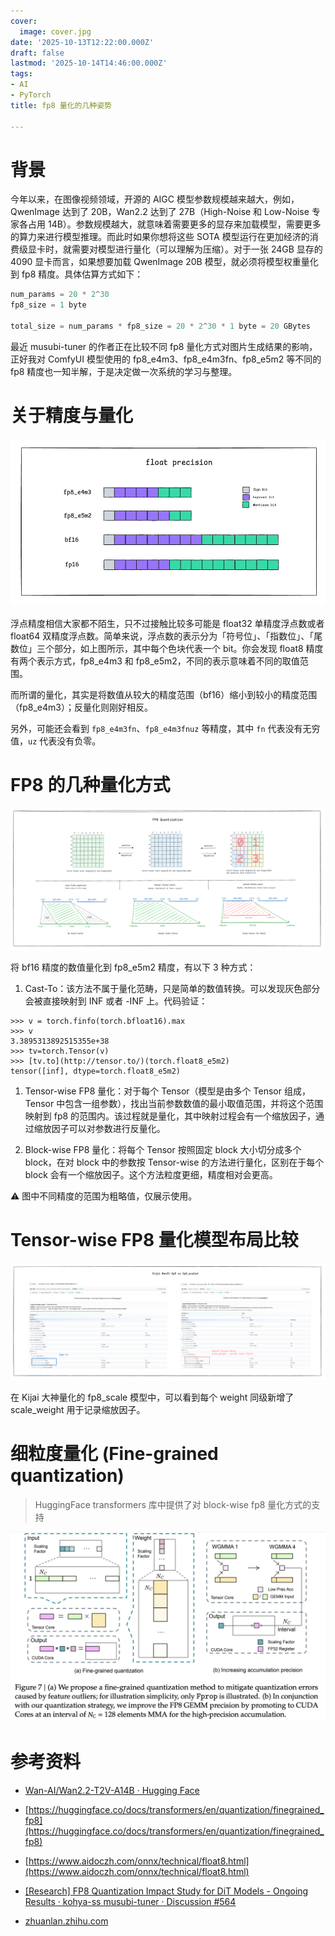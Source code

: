 ```yaml
---
cover:
  image: cover.jpg
date: '2025-10-13T12:22:00.000Z'
draft: false
lastmod: '2025-10-14T14:46:00.000Z'
tags:
- AI
- PyTorch
title: fp8 量化的几种姿势

---
```


# 背景

今年以来，在图像视频领域，开源的 AIGC 模型参数规模越来越大，例如，QwenImage 达到了 20B，Wan2.2 达到了 27B（High-Noise 和 Low-Noise 专家各占用 14B）。参数规模越大，就意味着需要更多的显存来加载模型，需要更多的算力来进行模型推理。而此时如果你想将这些 SOTA 模型运行在更加经济的消费级显卡时，就需要对模型进行量化（可以理解为压缩）。对于一张 24GB 显存的 4090 显卡而言，如果想要加载 QwenImage 20B 模型，就必须将模型权重量化到 fp8 精度。具体估算方式如下：


```python
num_params = 20 * 2^30
fp8_size = 1 byte

total_size = num_params * fp8_size = 20 * 2^30 * 1 byte = 20 GBytes
```

最近 musubi-tuner 的作者正在比较不同 fp8 量化方式对图片生成结果的影响，正好我对 ComfyUI 模型使用的 fp8_e4m3、fp8_e4m3fn、fp8_e5m2 等不同的 fp8 精度也一知半解，于是决定做一次系统的学习与整理。

# 关于精度与量化

![image](2451d8b9_image.png)

浮点精度相信大家都不陌生，只不过接触比较多可能是 float32 单精度浮点数或者 float64 双精度浮点数。简单来说，浮点数的表示分为「符号位」、「指数位」、「尾数位」三个部分，如上图所示，其中每个色块代表一个 bit。你会发现 float8 精度有两个表示方式，fp8_e4m3 和 fp8_e5m2，不同的表示意味着不同的取值范围。

而所谓的量化，其实是将数值从较大的精度范围（bf16）缩小到较小的精度范围（fp8_e4m3）；反量化则刚好相反。

另外，可能还会看到 `fp8_e4m3fn`、`fp8_e4m3fnuz` 等精度，其中 `fn` 代表没有无穷值，`uz` 代表没有负零。

# FP8 的几种量化方式

![image](18d19b75_image.png)

将 bf16 精度的数值量化到 fp8_e5m2 精度，有以下 3 种方式：

1. Cast-To：该方法不属于量化范畴，只是简单的数值转换。可以发现灰色部分会被直接映射到 INF 或者 -INF 上。代码验证：

	
```shell
>>> v = torch.finfo(torch.bfloat16).max
>>> v
3.3895313892515355e+38
>>> tv=torch.Tensor(v)
>>> [tv.to](http://tensor.to/)(torch.float8_e5m2)
tensor([inf], dtype=torch.float8_e5m2)
```

1. Tensor-wise FP8 量化：对于每个 Tensor（模型是由多个 Tensor 组成，Tensor 中包含一组参数），找出当前参数数值的最小取值范围，并将这个范围映射到 fp8 的范围内。该过程就是量化，其中映射过程会有一个缩放因子，通过缩放因子可以对参数进行反量化。

1. Block-wise FP8 量化：将每个 Tensor 按照固定 block 大小切分成多个 block，在对 block 中的参数按 Tensor-wise 的方法进行量化，区别在于每个 block 会有一个缩放因子。这个方法粒度更细，精度相对会更高。

⚠️ 图中不同精度的范围为粗略值，仅展示使用。

# Tensor-wise FP8 量化模型布局比较

![image](183b795f_image.png)

在 Kijai 大神量化的 fp8_scale 模型中，可以看到每个 weight 同级新增了 scale_weight 用于记录缩放因子。

# 细粒度量化 (Fine-grained quantization)

> HuggingFace transformers 库中提供了对 block-wise fp8 量化方式的支持

![image](31de6eec_image.png)

# 参考资料

- [Wan-AI/Wan2.2-T2V-A14B · Hugging Face](https://huggingface.co/Wan-AI/Wan2.2-T2V-A14B)

- [https://huggingface.co/docs/transformers/en/quantization/finegrained_fp8](https://huggingface.co/docs/transformers/en/quantization/finegrained_fp8)

- [https://www.aidoczh.com/onnx/technical/float8.html](https://www.aidoczh.com/onnx/technical/float8.html)

- [[Research] FP8 Quantization Impact Study for DiT Models - Ongoing Results · kohya-ss musubi-tuner · Discussion #564](https://github.com/kohya-ss/musubi-tuner/discussions/564)

- [zhuanlan.zhihu.com](https://zhuanlan.zhihu.com/p/574825662)

